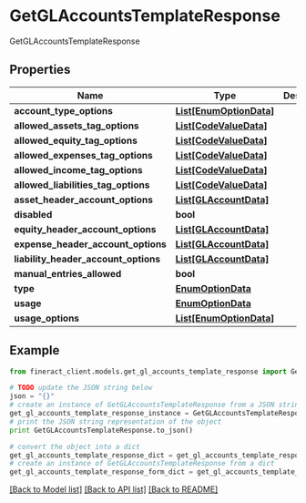 # GetGLAccountsTemplateResponse

GetGLAccountsTemplateResponse

## Properties

Name | Type | Description | Notes
------------ | ------------- | ------------- | -------------
**account_type_options** | [**List[EnumOptionData]**](EnumOptionData.md) |  | [optional] 
**allowed_assets_tag_options** | [**List[CodeValueData]**](CodeValueData.md) |  | [optional] 
**allowed_equity_tag_options** | [**List[CodeValueData]**](CodeValueData.md) |  | [optional] 
**allowed_expenses_tag_options** | [**List[CodeValueData]**](CodeValueData.md) |  | [optional] 
**allowed_income_tag_options** | [**List[CodeValueData]**](CodeValueData.md) |  | [optional] 
**allowed_liabilities_tag_options** | [**List[CodeValueData]**](CodeValueData.md) |  | [optional] 
**asset_header_account_options** | [**List[GLAccountData]**](GLAccountData.md) |  | [optional] 
**disabled** | **bool** |  | [optional] 
**equity_header_account_options** | [**List[GLAccountData]**](GLAccountData.md) |  | [optional] 
**expense_header_account_options** | [**List[GLAccountData]**](GLAccountData.md) |  | [optional] 
**liability_header_account_options** | [**List[GLAccountData]**](GLAccountData.md) |  | [optional] 
**manual_entries_allowed** | **bool** |  | [optional] 
**type** | [**EnumOptionData**](EnumOptionData.md) |  | [optional] 
**usage** | [**EnumOptionData**](EnumOptionData.md) |  | [optional] 
**usage_options** | [**List[EnumOptionData]**](EnumOptionData.md) |  | [optional] 

## Example

```python
from fineract_client.models.get_gl_accounts_template_response import GetGLAccountsTemplateResponse

# TODO update the JSON string below
json = "{}"
# create an instance of GetGLAccountsTemplateResponse from a JSON string
get_gl_accounts_template_response_instance = GetGLAccountsTemplateResponse.from_json(json)
# print the JSON string representation of the object
print GetGLAccountsTemplateResponse.to_json()

# convert the object into a dict
get_gl_accounts_template_response_dict = get_gl_accounts_template_response_instance.to_dict()
# create an instance of GetGLAccountsTemplateResponse from a dict
get_gl_accounts_template_response_form_dict = get_gl_accounts_template_response.from_dict(get_gl_accounts_template_response_dict)
```
[[Back to Model list]](../README.md#documentation-for-models) [[Back to API list]](../README.md#documentation-for-api-endpoints) [[Back to README]](../README.md)


